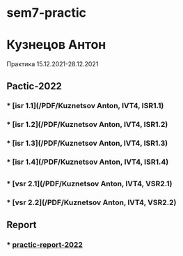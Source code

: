 # sem7-practic
# Кузнецов Антон
Практика 15.12.2021-28.12.2021

## Pactic-2022

### * [isr 1.1](/PDF/Kuznetsov Anton, IVT4, ISR1.1)

### * [isr 1.2](/PDF/Kuznetsov Anton, IVT4, ISR1.2)

### * [isr 1.3](/PDF/Kuznetsov Anton, IVT4, ISR1.3)

### * [isr 1.4](/PDF/Kuznetsov Anton, IVT4, ISR1.4)

##

### * [vsr 2.1](/PDF/Kuznetsov Anton, IVT4, VSR2.1)

### * [vsr 2.2](/PDF/Kuznetsov Anton, IVT4, VSR2.2)


## Report
### * [practic-report-2022](/REPORT/)
